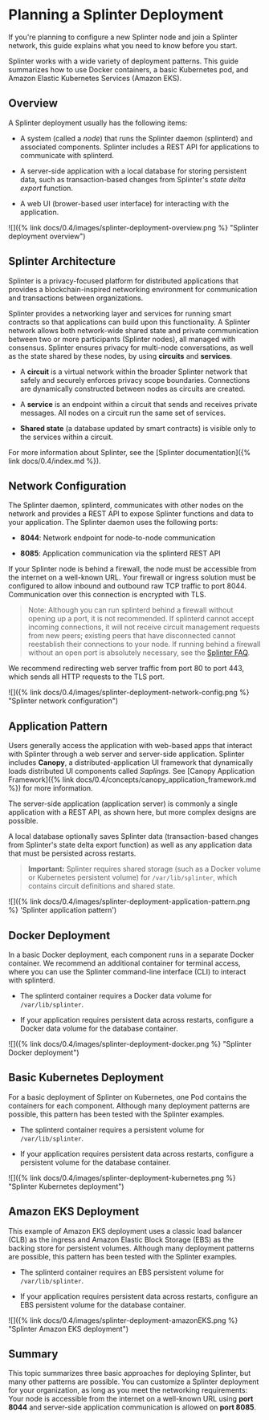 # Planning a Splinter Deployment

<!--
  Copyright 2018-2020 Cargill Incorporated
  Licensed under Creative Commons Attribution 4.0 International License
  https://creativecommons.org/licenses/by/4.0/
-->

If you're planning to configure a new Splinter node and join a Splinter network,
 this guide explains what you need to know before you start.

Splinter works with a wide variety of deployment patterns. This guide summarizes
how to use Docker containers, a basic Kubernetes pod, and Amazon Elastic
Kubernetes Services (Amazon EKS).

## Overview

A Splinter deployment usually has the following items:

* A system (called a _node_) that runs the Splinter daemon (splinterd) and
  associated components. Splinter includes a REST API for applications to
  communicate with splinterd.

* A server-side application with a local database for storing persistent data,
  such as transaction-based changes from Splinter's _state delta export_
  function.

*   A web UI (brower-based user interface) for interacting with the application.

![]({% link docs/0.4/images/splinter-deployment-overview.png %}
"Splinter deployment overview")

## Splinter Architecture

Splinter is a privacy-focused platform for distributed applications that
provides a blockchain-inspired networking environment for communication and
transactions between organizations.

Splinter provides a networking layer and services for running smart contracts so
that applications can build upon this functionality. A Splinter network allows
both network-wide shared state and private communication between two or more
participants (Splinter nodes), all managed with consensus. Splinter ensures
privacy for multi-node conversations, as well as the state shared by these
nodes, by using **circuits** and **services**.

* A **circuit** is a virtual network within the broader Splinter network that
  safely and securely enforces privacy scope boundaries. Connections are
  dynamically constructed between nodes as circuits are created.

* A **service** is an endpoint within a circuit that sends and receives private
  messages. All nodes on a circuit run the same set of services.

* **Shared state** (a database updated by smart contracts) is visible only to
  the services within a circuit.

For more information about Splinter, see the
[Splinter documentation]({% link docs/0.4/index.md %}).

## Network Configuration

The Splinter daemon, splinterd, communicates with other nodes on the network and
provides a REST API to expose Splinter functions and data to your application.
The Splinter daemon uses the following ports:

* **8044**: Network endpoint for node-to-node communication

* **8085**: Application communication via the splinterd
  REST API

If your Splinter node is behind a firewall, the node must be accessible from the
internet on a well-known URL. Your firewall or ingress solution must be
configured to allow inbound and outbound raw TCP traffic to port 8044.
Communication over this connection is encrypted with TLS.

> Note: Although you can run splinterd behind a firewall without opening up a
> port, it is not recommended. If splinterd cannot accept incoming connections,
> it will not receive circuit management requests from new peers; existing peers
> that have disconnected cannot reestablish their connections to your node.
> If running behind a firewall without an open port is absolutely necessary,
> see the [Splinter
> FAQ](https://github.com/Cargill/splinter-docs/blob/master/docs/faq/index.md#can-i-run-the-splinter-daemon-behind-a-firewall-without-opening-up-a-port).

We recommend redirecting web server traffic from port 80 to port 443, which
sends all HTTP requests to the TLS port.

![]({% link docs/0.4/images/splinter-deployment-network-config.png %}
"Splinter network configuration")

## Application Pattern

Users generally access the application with web-based apps that interact with
Splinter through a web server and server-side application. Splinter includes
**Canopy**, a distributed-application UI framework that dynamically loads
distributed UI components called _Saplings_. See [Canopy Application
Framework]({% link docs/0.4/concepts/canopy_application_framework.md %}) for
more information.

The server-side application (application server) is commonly a single
application with a REST API, as shown here, but more complex designs are
possible.

A local database optionally saves Splinter data (transaction-based changes from
Splinter's state delta export function) as well as any application data that
must be persisted across restarts.

> **Important:** Splinter requires shared storage (such as a Docker volume or
> Kubernetes persistent volume) for `/var/lib/splinter`, which contains circuit
> definitions and shared state.

![]({% link docs/0.4/images/splinter-deployment-application-pattern.png %}
'Splinter application pattern')

## Docker Deployment

In a basic Docker deployment, each component runs in a separate Docker
container. We recommend an additional container for terminal access, where you
can use the Splinter command-line interface (CLI) to interact with splinterd.

* The splinterd container requires a Docker data volume for `/var/lib/splinter`.

* If your application requires persistent data across restarts, configure a
  Docker data volume for the database container.

![]({% link docs/0.4/images/splinter-deployment-docker.png %}
"Splinter Docker deployment")

## Basic Kubernetes Deployment

For a basic deployment of Splinter on Kubernetes, one Pod contains the
containers for each component. Although many deployment patterns are possible,
this pattern has been tested with the Splinter examples.

* The splinterd container requires a persistent volume for `/var/lib/splinter`.

* If your application requires persistent data across restarts, configure a
  persistent volume  for the database container.

![]({% link docs/0.4/images/splinter-deployment-kubernetes.png %}
"Splinter Kubernetes deployment")

## Amazon EKS Deployment

This example of Amazon EKS deployment uses a classic load balancer (CLB) as the
ingress and Amazon Elastic Block Storage (EBS) as the backing store for
persistent volumes. Although many deployment patterns are possible, this pattern
has been tested with the Splinter examples.

* The splinterd container requires an EBS persistent volume for `/var/lib/splinter`.

* If your application requires persistent data across restarts, configure an EBS
  persistent volume  for the database container.

![]({% link docs/0.4/images/splinter-deployment-amazonEKS.png %}
"Splinter Amazon EKS deployment")

## Summary

This topic summarizes three basic approaches for deploying Splinter, but
many other patterns are possible. You can customize a Splinter deployment for
your organization, as long as you meet the networking requirements: Your node
is accessible from the internet on a well-known URL using **port 8044** and
server-side application communication is allowed on **port 8085**.
